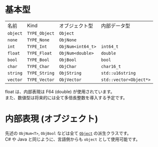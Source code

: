 # 基本型

| | | | |
|-|-|-|-|
| 名前      | Kind          | オブジェクト型   | 内部データ型
| `object`  | `TYPE_Object` | `Object`          |
| `none`    | `TYPE_None`   | `ObjNone`         |
| `int`     | `TYPE_Int`    | `ObjNum<int64_t>` | `int64_t`
| `float`   | `TYPE_Float`  | `ObjNum<double>`  | `double`
| `bool`    | `TYPE_Bool`   | `ObjBool`         | `bool`
| `char`    | `TYPE_Char`   | `ObjChar`         | `char16_t`
| `string`  | `TYPE_String` | `ObjString`       | `std::u16string`
| `vector`  | `TYPE_Vector` | `ObjVector`       | `std::vector<Object*>`

float は、内部表現は F64 (double) が使用されています。<br>
また、数値型は将来的には全て多倍長整数を導入する予定です。<br>

# 内部表現 (オブジェクト)
先述の `ObjNum<T>`, `ObjBool` などは全て [`Object`](/include/Object.h) の派生クラスです。<br>
C# や Java と同じように、言語側からも `object` として使用可能です。<br>

